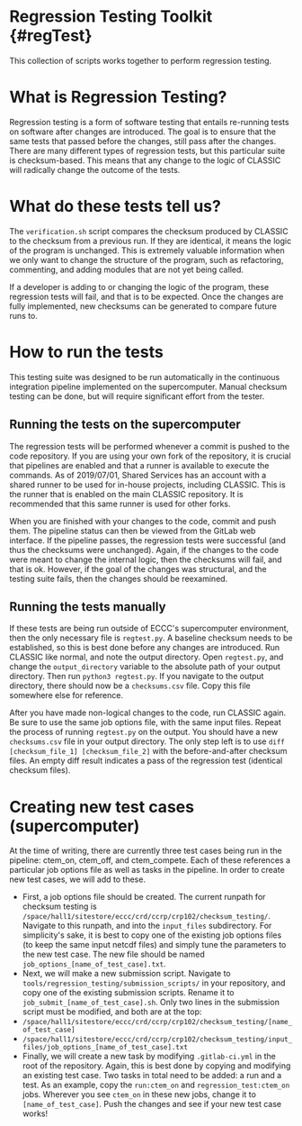 Regression Testing Toolkit {#regTest}
========

This collection of scripts works together to perform regression testing.

# What is Regression Testing?

Regression testing is a form of software testing that entails re-running tests on software after changes are introduced. The goal is to ensure that the same tests that passed before the changes, still pass after the changes. There are many different types of regression tests, but this particular suite is checksum-based. This means that any change to the logic of CLASSIC will radically change the outcome of the tests.

# What do these tests tell us?

The `verification.sh` script compares the checksum produced by CLASSIC to the checksum from a previous run. If they are identical, it means the logic of the program is unchanged. This is extremely valuable information when we only want to change the structure of the program, such as refactoring, commenting, and adding modules that are not yet being called.

If a developer is adding to or changing the logic of the program, these regression tests will fail, and that is to be expected. Once the changes are fully implemented, new checksums can be generated to compare future runs to.

# How to run the tests

This testing suite was designed to be run automatically in the continuous integration pipeline implemented on the supercomputer. Manual checksum testing can be done, but will require significant effort from the tester.

## Running the tests on the supercomputer

The regression tests will be performed whenever a commit is pushed to the code repository. If you are using your own fork of the repository, it is crucial that pipelines are enabled and that a runner is available to execute the commands. As of 2019/07/01, Shared Services has an account with a shared runner to be used for in-house projects, including CLASSIC. This is the runner that is enabled on the main CLASSIC repository. It is recommended that this same runner is used for other forks.

When you are finished with your changes to the code, commit and push them. The pipeline status can then be viewed from the GitLab web interface. If the pipeline passes, the regression tests were successful (and thus the checksums were unchanged). Again, if the changes to the code were meant to change the internal logic, then the checksums will fail, and that is ok. However, if the goal of the changes was structural, and the testing suite fails, then the changes should be reexamined.

## Running the tests manually

If these tests are being run outside of ECCC's supercomputer environment, then the only necessary file is `regtest.py`. A baseline checksum needs to be established, so this is best done before any changes are introduced. Run CLASSIC like normal, and note the output directory. Open `regtest.py`, and change the `output_directory` variable to the absolute path of your output directory. Then run `python3 regtest.py`. If you navigate to the output directory, there should now be a `checksums.csv` file. Copy this file somewhere else for reference.

After you have made non-logical changes to the code, run CLASSIC again. Be sure to use the same job options file, with the same input files. Repeat the process of running `regtest.py` on the output. You should have a new `checksums.csv` file in your output directory. The only step left is to use `diff [checksum_file_1] [checksum_file_2]` with the before-and-after checksum files. An empty diff result indicates a pass of the regression test (identical checksum files).

# Creating new test cases (supercomputer)

At the time of writing, there are currently three test cases being run in the pipeline: ctem_on, ctem_off, and ctem_compete. Each of these references a particular job options file as well as tasks in the pipeline. In order to create new test cases, we will add to these.

* First, a job options file should be created. The current runpath for checksum testing is `/space/hall1/sitestore/eccc/crd/ccrp/crp102/checksum_testing/`. Navigate to this runpath, and into the `input_files` subdirectory. For simplicity's sake, it is best to copy one of the existing job options files (to keep the same input netcdf files) and simply tune the parameters to the new test case. The new file should be named `job_options_[name_of_test_case].txt`.
* Next, we will make a new submission script. Navigate to `tools/regression_testing/submission_scripts/` in your repository, and copy one of the existing submission scripts. Rename it to `job_submit_[name_of_test_case].sh`. Only two lines in the submission script must be modified, and both are at the top:
 * `/space/hall1/sitestore/eccc/crd/ccrp/crp102/checksum_testing/[name_of_test_case]`
 * `/space/hall1/sitestore/eccc/crd/ccrp/crp102/checksum_testing/input_files/job_options_[name_of_test_case].txt`
* Finally, we will create a new task by modifying `.gitlab-ci.yml` in the root of the repository. Again, this is best done by copying and modifying an existing test case. Two tasks in total need to be added: a run and a test. As an example, copy the `run:ctem_on` and `regression_test:ctem_on` jobs. Wherever you see `ctem_on` in these new jobs, change it to `[name_of_test_case]`. Push the changes and see if your new test case works!
